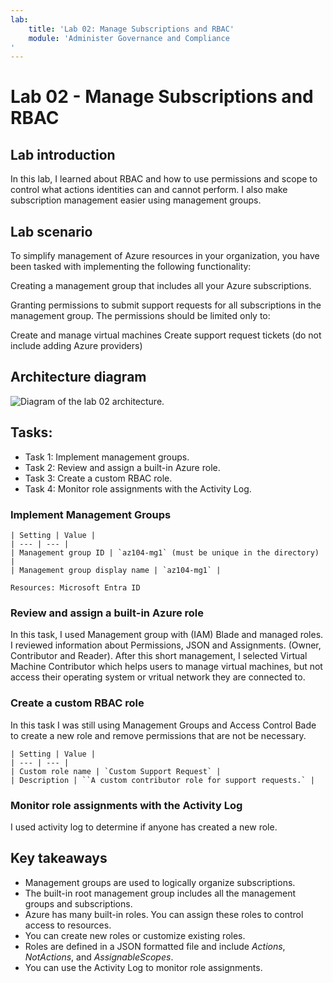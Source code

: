 ```yaml
---
lab:
    title: 'Lab 02: Manage Subscriptions and RBAC'
    module: 'Administer Governance and Compliance
'
---
```


# Lab 02 - Manage Subscriptions and RBAC

## Lab introduction

In this lab, I learned about RBAC and how to use permissions and scope to control what actions identities can and cannot perform.
I also make subscription management easier using management groups.

## Lab scenario

To simplify management of Azure resources in your organization, you have been tasked with implementing the following functionality:

Creating a management group that includes all your Azure subscriptions.

Granting permissions to submit support requests for all subscriptions in the management group. The permissions should be limited only to:

Create and manage virtual machines
Create support request tickets (do not include adding Azure providers)

## Architecture diagram
![Diagram of the lab 02 architecture.](D:/AzureProjects/AdmirLabs/az104-lab01-architecture.png)

## Tasks:

+ Task 1: Implement management groups.
+ Task 2: Review and assign a built-in Azure role.
+ Task 3: Create a custom RBAC role.
+ Task 4: Monitor role assignments with the Activity Log.
   
### Implement Management Groups

    | Setting | Value |
    | --- | --- |
    | Management group ID | `az104-mg1` (must be unique in the directory) |
    | Management group display name | `az104-mg1` |

    Resources: Microsoft Entra ID

### Review and assign a built-in Azure role

In this task, I used Management group with (IAM) Blade and managed roles. I reviewed information
about Permissions, JSON and Assignments. (Owner, Contributor and Reader).
After this short management, I selected Virtual Machine Contributor which helps users to manage virtual machines,
but not access their operating system or vritual network they are connected to.

### Create a custom RBAC role

In this task I was still using Management Groups and Access Control Bade to create a new role and
remove permissions that are not be necessary.

    | Setting | Value |
    | --- | --- |
    | Custom role name | `Custom Support Request` |
    | Description | ``A custom contributor role for support requests.` |

### Monitor role assignments with the Activity Log

I used activity log to determine if anyone has created a new role.

## Key takeaways

+ Management groups are used to logically organize subscriptions.
+ The built-in root management group includes all the management groups and subscriptions.
+ Azure has many built-in roles. You can assign these roles to control access to resources.
+ You can create new roles or customize existing roles.
+ Roles are defined in a JSON formatted file and include *Actions*, *NotActions*, and *AssignableScopes*.
+ You can use the Activity Log to monitor role assignments.
